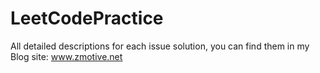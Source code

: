 # LeetCodePractice

All detailed descriptions for each issue solution, you can find them in my Blog site: www.zmotive.net
